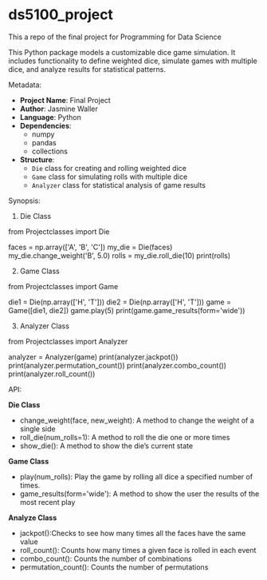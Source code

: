 # ds5100_project
This a repo of the final project for Programming for Data Science 

This Python package models a customizable dice game simulation. It includes functionality to define weighted dice, simulate games with multiple dice, and analyze results for statistical patterns.

Metadata: 

- **Project Name**: Final Project 
- **Author**: Jasmine Waller
- **Language**: Python 
- **Dependencies**: 
  - numpy
  - pandas
  - collections
- **Structure**:
  - `Die` class for creating and rolling weighted dice
  - `Game` class for simulating rolls with multiple dice
  - `Analyzer` class for statistical analysis of game results

Synopsis:

1. Die Class

from Projectclasses import Die

faces = np.array(['A', 'B', 'C'])
my_die = Die(faces)
my_die.change_weight('B', 5.0)
rolls = my_die.roll_die(10)
print(rolls)

2. Game Class

from Projectclasses import Game

die1 = Die(np.array(['H', 'T']))
die2 = Die(np.array(['H', 'T']))
game = Game([die1, die2])
game.play(5)
print(game.game_results(form='wide'))

3. Analyzer Class 

from Projectclasses import Analyzer

analyzer = Analyzer(game)
print(analyzer.jackpot())
print(analyzer.permutation_count())
print(analyzer.combo_count())
print(analyzer.roll_count())

API: 

**Die Class**
- change_weight(face, new_weight): A method to change the weight of a single side
- roll_die(num_rolls=1): A method to roll the die one or more times
- show_die(): A method to show the die’s current state

**Game Class** 
- play(num_rolls): Play the game by rolling all dice a specified number of times.
- game_results(form='wide'): A method to show the user the results of the most recent play

**Analyze Class**
- jackpot():Checks to see how many times all the faces have the same value
- roll_count(): Counts how many times a given face is rolled in each event
- combo_count(): Counts the number of combinations 
- permutation_count(): Counts the number of permutations 
